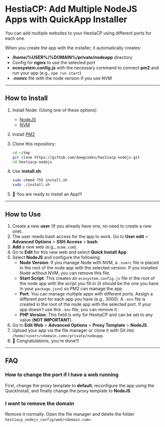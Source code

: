 # HestiaCP: Add Multiple NodeJS Apps with QuickApp Installer

You can add multiple websites to your HestiaCP using different ports for each one.

When you create the app with the installer, it automatically creates:
* **/home/%USER%/%DOMAIN%/private/nodeapp** directory
* Config for **nginx** to use the selected port
* **ecosystem.config.js** with the necessary command to connect **pm2** and run your app (e.g., `npm run start`)
* **.nvmrc** file with the node version if you use NVM

---

## How to Install

1. Install Node: (Using one of these options)
   *  [NodeJS](https://github.com/nodesource/distributions)
   *  [NVM](https://github.com/nvm-sh/nvm#installing-and-updating)
2. Install [PM2](https://pm2.keymetrics.io/)
3. Clone this repository:
	```bash
	cd ~/tmp
	git clone https://github.com/dawgcodes/hestiacp-nodejs.git
	cd hestiacp-nodejs
	```

4. Use **install.sh**:
	```bash
	sudo chmod 755 install.sh
	sudo ./install.sh
	```

5. 🚀 You are ready to install an App!!!

---

## How to Use

1. Create a new **user** (If you already have one, no need to create a new one).
2. The user needs bash access for the app to work. Go to **User edit** > **Advanced Options** > **SSH Access** > **bash**.
3. **Add** a new web (e.g., `acme.com`).
4. Go to **Edit** for this new web and select **Quick Install App**.
5. Select **NodeJS** and configure the following:
   * **Node Version**: If you manage Node with NVM, a `.nvmrc` file is placed in the root of the node app with the selected version. If you installed Node without NVM, you can remove this file.
   * **Start Script**: This creates an `ecosystem.config.js` file in the root of the node app with the script you fill in (it should be the one you have in your `package.json`) so PM2 can manage the app.
   * **Port**: You can manage multiple apps with different ports. Assign a different port for each app you have (e.g., 3000). A `.env` file is created in the root of the node app with the selected port. If your app doesn't use this `.env` file, you can remove it.
   * **PHP Version**: This field is only for HestiaCP and can be set to any value (**NOT IMPORTANT**).
6. Go to **Edit Web** > **Advanced Options** > **Proxy Template** > **NodeJS**.
7. Upload your app via the file manager or clone it with Git into `/home/<user>/<domain.com>/private/nodeapp`.
8. 🎉 Congratulations, you're done!!!

---

## FAQ

### How to change the port if I have a web running

First, change the proxy template to **default**, reconfigure the app using the QuickInstall, and finally change the proxy template to **NodeJS**.

### I want to remove the domain

Remove it normally. Open the file manager and delete the folder `hestiacp_nodejs_config/web/<domain.com>`.
